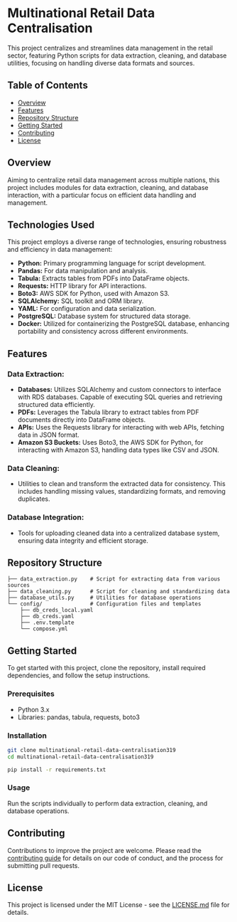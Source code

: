 # Multinational Retail Data Centralisation

This project centralizes and streamlines data management in the retail sector, featuring Python scripts for data extraction, cleaning, and database utilities, focusing on handling diverse data formats and sources.

## Table of Contents

- [Overview](#overview)
- [Features](#features)
- [Repository Structure](#repository-structure)
- [Getting Started](#getting-started)
- [Contributing](#contributing)
- [License](#license)

## Overview

Aiming to centralize retail data management across multiple nations, this project includes modules for data extraction, cleaning, and database interaction, with a particular focus on efficient data handling and management.

## Technologies Used

This project employs a diverse range of technologies, ensuring robustness and efficiency in data management:

- **Python:** Primary programming language for script development.
- **Pandas:** For data manipulation and analysis.
- **Tabula:** Extracts tables from PDFs into DataFrame objects.
- **Requests:** HTTP library for API interactions.
- **Boto3:** AWS SDK for Python, used with Amazon S3.
- **SQLAlchemy:** SQL toolkit and ORM library.
- **YAML:** For configuration and data serialization.
- **PostgreSQL:** Database system for structured data storage.
- **Docker:** Utilized for containerizing the PostgreSQL database, enhancing portability and consistency across different environments.

## Features

### Data Extraction:

- **Databases:** Utilizes SQLAlchemy and custom connectors to interface with RDS databases. Capable of executing SQL queries and retrieving structured data efficiently.
- **PDFs:** Leverages the Tabula library to extract tables from PDF documents directly into DataFrame objects.
- **APIs:** Uses the Requests library for interacting with web APIs, fetching data in JSON format.
- **Amazon S3 Buckets:** Uses Boto3, the AWS SDK for Python, for interacting with Amazon S3, handling data types like CSV and JSON.

### Data Cleaning:

- Utilities to clean and transform the extracted data for consistency. This includes handling missing values, standardizing formats, and removing duplicates.

### Database Integration:

- Tools for uploading cleaned data into a centralized database system, ensuring data integrity and efficient storage.

## Repository Structure

```
├── data_extraction.py    # Script for extracting data from various sources
├── data_cleaning.py      # Script for cleaning and standardizing data
├── database_utils.py     # Utilities for database operations
└── config/               # Configuration files and templates
    ├── db_creds_local.yaml
    ├── db_creds.yaml
    ├── .env.template
    └── compose.yml
```

## Getting Started

To get started with this project, clone the repository, install required dependencies, and follow the setup instructions.

### Prerequisites

- Python 3.x
- Libraries: pandas, tabula, requests, boto3

### Installation

```bash
git clone multinational-retail-data-centralisation319
cd multinational-retail-data-centralisation319

pip install -r requirements.txt
```

### Usage

Run the scripts individually to perform data extraction, cleaning, and database operations.

## Contributing

Contributions to improve the project are welcome. Please read the [contributing guide](https://github.com/freestyleabg/multinational-retail-data-centralisation319/wiki/Contribution-Guide) for details on our code of conduct, and the process for submitting pull requests.

## License

This project is licensed under the MIT License - see the [LICENSE.md](LICENSE.md) file for details.
